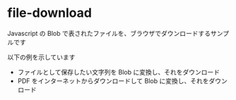 # file-download

Javascript の Blob で表されたファイルを、ブラウザでダウンロードするサンプルです

以下の例を示しています

- ファイルとして保存したい文字列を Blob に変換し、それをダウンロード
- PDF をインターネットからダウンロードして Blob に変換し、それをダウンロード
